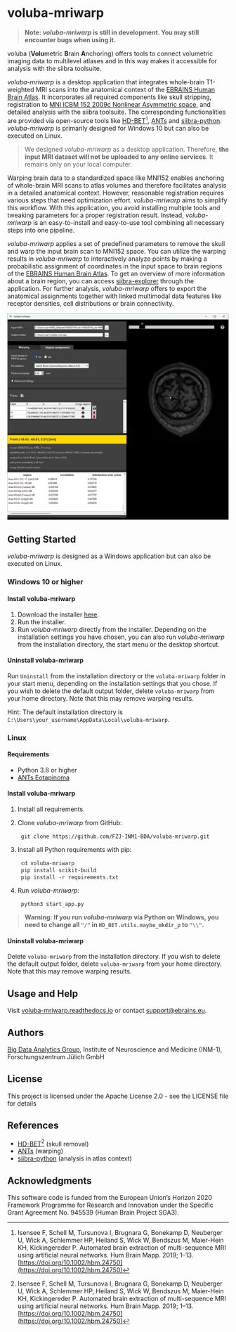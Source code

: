 # voluba-mriwarp

> **Note: _voluba-mriwarp_ is still in development. You may still encounter bugs when using it.**

voluba (**Volu**metric **B**rain **A**nchoring) offers tools to connect volumetric imaging data to multilevel atlases and in this way makes it accessible for analysis with the siibra toolsuite.

_voluba-mriwarp_ is a desktop application that integrates whole-brain T1-weighted MRI scans into the anatomical context of the [EBRAINS Human Brain Atlas](https://www.ebrains.eu/tools/human-brain-atlas). It incorporates all required components like skull stripping, registration to [MNI ICBM 152 2009c Nonlinear Asymmetric space](https://www.bic.mni.mcgill.ca/ServicesAtlases/ICBM152NLin2009), and detailed analysis with the siibra toolsuite. The corresponding functionalities are provided via open-source tools like [HD-BET](https://github.com/MIC-DKFZ/HD-BET)[^1], [ANTs](http://stnava.github.io/ANTs/) and [siibra-python](https://github.com/FZJ-INM1-BDA/siibra-python). _voluba-mriwarp_ is primarily designed for Windows 10 but can also be executed on Linux.

> We designed _voluba-mriwarp_ as a desktop application. Therefore, **the input MRI dataset will not be uploaded to any online services**. It remains only on your local computer.

Warping brain data to a standardized space like MNI152 enables anchoring of whole-brain MRI scans to atlas volumes and therefore facilitates analysis in a detailed anatomical context. However, reasonable registration requires various steps that need optimization effort. _voluba-mriwarp_ aims to simplify this workflow. With this application, you avoid installing multiple tools and tweaking parameters for a proper registration result. Instead, _voluba-mriwarp_ is an easy-to-install and easy-to-use tool combining all necessary steps into one pipeline. 

_voluba-mriwarp_ applies a set of predefined parameters to remove the skull and warp the input brain scan to MNI152 space. You can utilize the warping results in _voluba-mriwarp_ to interactively analyze points by making a probabilistic assignment of coordinates in the input space to brain regions of the [EBRAINS Human Brain Atlas](https://www.ebrains.eu/tools/human-brain-atlas). To get an overview of more information about a brain region, you can access [siibra-explorer](https://atlases.ebrains.eu/viewer/human) through the application. For further analysis, _voluba-mriwarp_ offers to export the anatomical assignments together with linked multimodal data features like receptor densities, cell distributions or brain connectivity.

![image](docs/images/teaser2.png)

## Getting Started

_voluba-mriwarp_ is designed as a Windows application but can also be executed on Linux.

### Windows 10 or higher

#### Install voluba-mriwarp

1. Download the installer [here](https://github.com/FZJ-INM1-BDA/voluba-mriwarp/releases/download/v0.2.0/installer.exe).
2. Run the installer.
3. Run _voluba-mriwarp_ directly from the installer. Depending on the installation settings you have chosen, you can also run _voluba-mriwarp_ from the installation directory, the start menu or the desktop shortcut.

#### Uninstall voluba-mriwarp

Run `Uninstall` from the installation directory or the `voluba-mriwarp` folder in your start menu, depending on the installation settings that you chose. If you wish to delete the default output folder, delete `voluba-mriwarp` from your home directory. Note that this may remove warping results.

Hint: The default installation directory is `C:\Users\your_username\AppData\Local\voluba-mriwarp`.

### Linux

#### Requirements

* Python 3.8 or higher
* [ANTs Eotapinoma](https://github.com/ANTsX/ANTs/releases/tag/v2.4.4)

#### Install voluba-mriwarp

1. Install all requirements.
2. Clone _voluba-mriwarp_ from GitHub:

        git clone https://github.com/FZJ-INM1-BDA/voluba-mriwarp.git

3. Install all Python requirements with pip:

        cd voluba-mriwarp
        pip install scikit-build
        pip install -r requirements.txt

5. Run _voluba-mriwarp_:

        python3 start_app.py
        
> **Warning: If you run _voluba-mriwarp_ via Python on Windows, you need to change all `"/"` in `HD_BET.utils.maybe_mkdir_p` to `"\\"`.**

#### Uninstall voluba-mriwarp

Delete `voluba-mriwarp` from the installation directory. If you wish to delete the default output folder, delete `voluba-mriwarp` from your home directory. Note that this may remove warping results.

## Usage and Help

Visit [voluba-mriwarp.readthedocs.io](https://voluba-mriwarp.readthedocs.io) or contact [support@ebrains.eu](mailto:support@ebrains.eu?subject=[voluba-mriwarp]).

## Authors

[Big Data Analytics Group](https://fz-juelich.de/en/inm/inm-1/research/big-data-analytics), Institute of Neuroscience and Medicine (INM-1), Forschungszentrum Jülich GmbH

## License

This project is licensed under the Apache License 2.0 - see the LICENSE file for details

## References

* [HD-BET](https://github.com/MIC-DKFZ/HD-BET)[^1] (skull removal)
* [ANTs](http://stnava.github.io/ANTs/) (warping)
* [siibra-python](https://github.com/FZJ-INM1-BDA/siibra-python) (analysis in atlas context)

[^1]: Isensee F, Schell M, Tursunova I, Brugnara G, Bonekamp D, Neuberger U, Wick A, Schlemmer HP, Heiland S, Wick W, Bendszus M, Maier-Hein KH, Kickingereder P. Automated brain extraction of multi-sequence MRI using artificial neural networks. Hum Brain Mapp. 2019; 1–13. [https://doi.org/10.1002/hbm.24750](https://doi.org/10.1002/hbm.24750)

## Acknowledgments

This software code is funded from the European Union’s Horizon 2020 Framework Programme for Research and Innovation under the Specific Grant Agreement No. 945539 (Human Brain Project SGA3).
